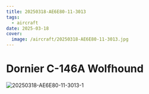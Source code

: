 ```yaml
---
title: 20250318-AE6E80-11-3013
tags:
  - aircraft
date: 2025-03-18
cover:
  image: /aircraft/20250318-AE6E80-11-3013.jpg
---
```


# Dornier C-146A Wolfhound

![20250318-AE6E80-11-3013-1](/aircraft/20250318-AE6E80-11-3013-1.jpg)